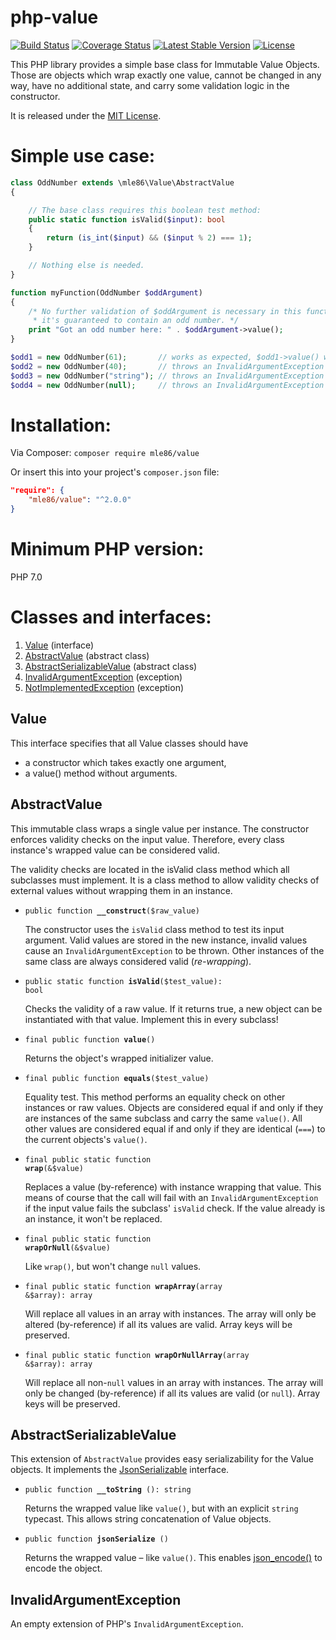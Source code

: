 # php-value

[![Build Status](https://travis-ci.org/mle86/php-value.svg?branch=master)](https://travis-ci.org/mle86/php-value)
[![Coverage Status](https://coveralls.io/repos/github/mle86/php-value/badge.svg?branch=master)](https://coveralls.io/github/mle86/php-value?branch=master)
[![Latest Stable Version](https://poser.pugx.org/mle86/value/version)](https://packagist.org/packages/mle86/value)
[![License](https://poser.pugx.org/mle86/value/license)](https://packagist.org/packages/mle86/value)

This PHP library provides a simple base class for Immutable Value Objects.
Those are objects which wrap exactly one value,
cannot be changed in any way,
have no additional state,
and carry some validation logic in the constructor.

It is released under the [MIT License](http://opensource.org/licenses/MIT).


# Simple use case:

```php
class OddNumber extends \mle86\Value\AbstractValue
{

    // The base class requires this boolean test method:
    public static function isValid($input): bool
    {
        return (is_int($input) && ($input % 2) === 1);
    }

    // Nothing else is needed.
}

function myFunction(OddNumber $oddArgument)
{
    /* No further validation of $oddArgument is necessary in this function,
     * it's guaranteed to contain an odd number. */
    print "Got an odd number here: " . $oddArgument->value();
}

$odd1 = new OddNumber(61);       // works as expected, $odd1->value() will return 61
$odd2 = new OddNumber(40);       // throws an InvalidArgumentException
$odd3 = new OddNumber("string"); // throws an InvalidArgumentException
$odd4 = new OddNumber(null);     // throws an InvalidArgumentException
```


# Installation:

Via Composer:  `composer require mle86/value`

Or insert this into your project's `composer.json` file:

```json
"require": {
    "mle86/value": "^2.0.0"
}
```


# Minimum PHP version:

PHP 7.0


# Classes and interfaces:

1. [Value](#value) (interface)
1. [AbstractValue](#abstractvalue)  (abstract class)
1. [AbstractSerializableValue](#abstractserializablevalue)  (abstract class)
1. [InvalidArgumentException](#invalidargumentexception)  (exception)
1. [NotImplementedException](#notimplementedexception)  (exception)


## Value

This interface specifies that all Value classes should have
* a constructor which takes exactly one argument,
* a value() method without arguments.


## AbstractValue

This immutable class wraps a single value per instance.
The constructor enforces validity checks on the input value.
Therefore, every class instance's wrapped value can be considered valid.

The validity checks are located in the isValid class method which all
subclasses must implement.  It is a class method to allow validity checks
of external values without wrapping them in an instance.


* <code>public function <b>\_\_construct</b>($raw\_value)</code>

  The constructor uses the `isValid` class method to test its input argument.
  Valid values are stored in the new instance, invalid values cause an `InvalidArgumentException` to be thrown.
  Other instances of the same class are always considered valid (*re-wrapping*).

* <code>public static function <b>isValid</b>($test\_value): bool</code>

  Checks the validity of a raw value.
  If it returns true, a new object can be instantiated with that value.
  Implement this in every subclass!

* <code>final public function <b>value</b>()</code>

  Returns the object's wrapped initializer value.

* <code>final public function <b>equals</b>($test\_value)</code>

  Equality test.
  This method performs an equality check on other instances or raw values.
  Objects are considered equal if and only if they are instances of the same subclass and carry the same `value()`.
  All other values are considered equal if and only if they are identical (`===`) to the current objects's `value()`.

* <code>final public static function <b>wrap</b>(&$value)</code>

  Replaces a value (by-reference) with instance wrapping that value.
  This means of course that the call will fail with an `InvalidArgumentException` if the input value fails the subclass' `isValid` check.
  If the value already is an instance, it won't be replaced.

* <code>final public static function <b>wrapOrNull</b>(&$value)</code>

  Like `wrap()`, but won't change `null` values.

* <code>final public static function <b>wrapArray</b>(array &$array): array</code>

  Will replace all values in an array with instances.
  The array will only be altered (by-reference) if all its values are valid.
  Array keys will be preserved.

* <code>final public static function <b>wrapOrNullArray</b>(array &$array): array</code>

  Will replace all non-`null` values in an array with instances.
  The array will only be changed (by-reference) if all its values are valid (or `null`).
  Array keys will be preserved.


## AbstractSerializableValue

This extension of `AbstractValue` provides easy serializability for the Value objects.
It implements the [JsonSerializable](https://php.net/manual/class.jsonserializable.php) interface.

* <code>public function <b>\_\_toString</b> (): string</code>

  Returns the wrapped value like `value()`, but with an explicit
  `string` typecast.  This allows string concatenation of Value objects.

* <code>public function <b>jsonSerialize</b> ()</code>

  Returns the wrapped value –
  like `value()`.
  This enables [json\_encode()](https://secure.php.net/json_encode) to encode the object.


## InvalidArgumentException

An empty extension of PHP's `InvalidArgumentException`.
